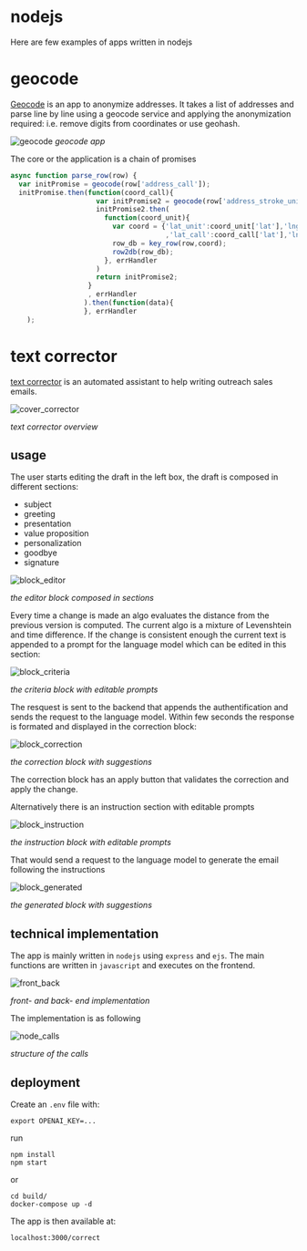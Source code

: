 # nodejs

Here are few examples of apps written in nodejs 

# geocode

[Geocode](https://github.com/intertino/app/nodejs/geocode/) is an app to anonymize addresses. It takes a list of addresses and parse line by line using a geocode service and applying the anonymization required: i.e. remove digits from coordinates or use geohash.

![geocode](../f/f_intertino/cover_geocode.png "geocode cover")
_geocode app_

The core or the application is a chain of promises 

```javascript
async function parse_row(row) {
  var initPromise = geocode(row['address_call']);
  initPromise.then(function(coord_call){
					 var initPromise2 = geocode(row['address_stroke_unit']);
					 initPromise2.then(
					   function(coord_unit){
						 var coord = {'lat_unit':coord_unit['lat'],'lng_unit':coord_unit['lng']
									  ,'lat_call':coord_call['lat'],'lng_call':coord_call['lng']};
						 row_db = key_row(row,coord);
						 row2db(row_db);
					   }, errHandler
					 )
					 return initPromise2;
				   }
				   , errHandler
				  ).then(function(data){
				  }, errHandler
	);
```


# text corrector

[text corrector](https://github.com/intertino/app/nodejs/text_corrector/) is an automated assistant to help writing outreach sales emails. 

![cover_corrector](../f/f_intertino/cover_corrector.png "text corrector")

_text corrector overview_

## usage

The user starts editing the draft in the left box, the draft is composed in different sections:

* subject
* greeting
* presentation
* value proposition
* personalization
* goodbye
* signature

![block_editor](../f/f_intertino/block_editor.png "block editor")

_the editor block composed in sections_

Every time a change is made an algo evaluates the distance from the previous version is computed. The current algo is a mixture of Levenshtein and time difference. 
If the change is consistent enough the current text is appended to a prompt for the language model which can be edited in this section:

![block_criteria](../f/f_intertino/block_criteria.png "block criteria")

_the criteria block with editable prompts_

The resquest is sent to the backend that appends the authentification and sends the request to the language model. Within few seconds the response is formated and displayed in the correction block:

![block_correction](../f/f_intertino/block_correction.png "block correction")

_the correction block with suggestions_

The correction block has an apply button that validates the correction and apply the change.

Alternatively there is an instruction section with editable prompts

![block_instruction](../f/f_intertino/block_instruction.png "block instruction")

_the instruction block with editable prompts_

That would send a request to the language model to generate the email following the instructions

![block_generated](../f/f_intertino/block_generated.png "block generated")

_the generated block with suggestions_

## technical implementation

The app is mainly written in `nodejs` using `express` and `ejs`. The main functions are written in `javascript` and executes on the frontend.

![front_back](../f/f_intertino/front_back.svg "front back")

_front- and back- end implementation_

The implementation is as following

![node_calls](../f/f_intertino/node_call.svg "node calls")

_structure of the calls_

## deployment

Create an `.env` file with:
```
export OPENAI_KEY=...
```
run

```
npm install
npm start
```

or

```
cd build/
docker-compose up -d
```

The app is then available at:

```
localhost:3000/correct
```
